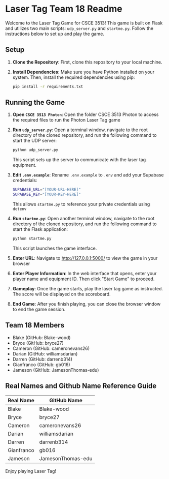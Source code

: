 # Laser Tag Team 18 Readme

Welcome to the Laser Tag Game for CSCE 3513! This game is built on Flask and utilizes two main scripts: `udp_server.py` and `startme.py`. Follow the instructions below to set up and play the game.

## Setup

1. **Clone the Repository**: First, clone this repository to your local machine.

2. **Install Dependencies**: Make sure you have Python installed on your system. Then, install the required dependencies using pip:
    ```bash
    pip install -r requirements.txt
    ```

## Running the Game

1. **Open `CSCE 3513 Photon`**: Open the folder CSCE 3513 Photon to access the required files to run the Photon Laser Tag game

2. **Run `udp_server.py`**: Open a terminal window, navigate to the root directory of the cloned repository, and run the following command to start the UDP server:
    ```bash
    python udp_server.py
    ```
   This script sets up the server to communicate with the laser tag equipment.
   
2. **Edit `.env.example`**: Rename `.env.example` to `.env` and add your Supabase credentials:
    ```bash
    SUPABASE_URL="[YOUR-URL-HERE]"
    SUPABASE_KEY="[YOUR-KEY-HERE]"
    ```
    This allows `startme.py` to reference your private credentials using `dotenv`

3. **Run `startme.py`**: Open another terminal window, navigate to the root directory of the cloned repository, and run the following command to start the Flask application:
    ```bash
    python startme.py
    ```
   This script launches the game interface.

4. **Enter URL**: Navigate to http://127.0.0.1:5000/ to view the game in your browser

5. **Enter Player Information**: In the web interface that opens, enter your player name and equipment ID. Then click "Start Game" to proceed.

6. **Gameplay**: Once the game starts, play the laser tag game as instructed. The score will be displayed on the scoreboard.

7. **End Game**: After you finish playing, you can close the browser window to end the game session.

## Team 18 Members
- Blake (GitHub: Blake-wood)
- Bryce (GitHub: bryce27)
- Cameron (GitHub: cameronevans26)
- Darian (GitHub: williamsdarian)
- Darren (GitHub: darrenb314)
- Gianfranco (GitHub: gb016)
- Jameson (GitHub: JamesonThomas-edu)

## Real Names and Github Name Reference Guide
| Real Name | GitHub Name        |
| --------- | ------------------ |
| Blake     | Blake-wood         |
| Bryce     | bryce27            |
| Cameron   | cameronevans26     |
| Darian    | williamsdarian     |
| Darren    | darrenb314         |
| Gianfranco| gb016              |
| Jameson   | JamesonThomas-edu  |

Enjoy playing Laser Tag!
